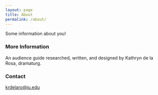 ```yaml
---
layout: page
title: About
permalink: /about/
---
```


Some information about you!

### More Information

An audience guide researched, written, and designed by Kathryn de la Rosa, dramaturg.

### Contact

[krdelaro@iu.edu](mailto:krdelaro@iu.edu)